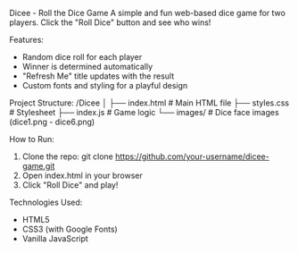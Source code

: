 Dicee - Roll the Dice Game
A simple and fun web-based dice game for two players. Click the "Roll Dice" button and see who wins!

Features:

- Random dice roll for each player
- Winner is determined automatically
- "Refresh Me" title updates with the result
- Custom fonts and styling for a playful design

Project Structure:
/Dicee
│
├── index.html # Main HTML file
├── styles.css # Stylesheet
├── index.js # Game logic
└── images/ # Dice face images (dice1.png - dice6.png)

How to Run:

1. Clone the repo:
   git clone https://github.com/your-username/dicee-game.git
2. Open index.html in your browser
3. Click "Roll Dice" and play!

Technologies Used:

- HTML5
- CSS3 (with Google Fonts)
- Vanilla JavaScript
